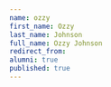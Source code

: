 ```yaml
---
name: ozzy
first_name: Ozzy
last_name: Johnson
full_name: Ozzy Johnson
redirect_from: 
alumni: true
published: true
---
```


